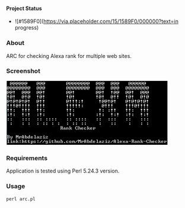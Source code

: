 #### Project Status

- ![#1589F0](https://via.placeholder.com/15/1589F0/000000?text=in progress)
### About

ARC  for checking Alexa rank for multiple web sites.

### Screenshot

![Screenshot](_/sc.png)

### Requirements

Application is tested using Perl 5.24.3 version.

### Usage

```
perl arc.pl
```
